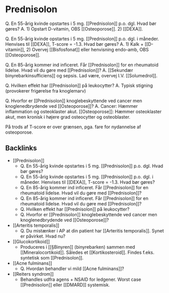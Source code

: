 # Prednisolon
Q. En 55-årig kvinde opstartes i 5 mg. [[Prednisolon]] p.o. dgl. Hvad bør gøres?
A. 1) Opstart D-vitamin, OBS [[Osteoporose]]. 2) [[DEXA]].

Q. En 55-årig kvinde opstartes i 5 mg. [[Prednisolon]] p.o. dgl. i måneder. Henvises til [[DEXA]], T-score = -1.3. Hvad bør gøres?
A. 1) Kalk + [[D-vitamin]], 2) Overvej [[Bisfosfonat]] eller henvisning endo-amb, OBS [[Osteoporose]].

Q. En 85-årig kommer ind inficeret. Får [[Prednisolon]] for en rheumatoid lidelse. Hvad vil du gøre med [[Prednisolon]]?
A. [[Sekundær binyrebarkinsufficiens]] og sepsis. Lad være, overvej I.V. [[Solumedrol]]. 

Q. Hvilken effekt har [[Prednisolon]] på leukocytter?
A. Typisk stigning (provokerer frigørelse fra knoglemarv)

Q. Hvorfor er [[Prednisolon]] knoglebeskyttende ved cancer men knoglenedbrydende ved [[Osteoporose]]?
A. Cancer: Hæmmer inflammation og osteoklaster akut. [[Osteoporose]]: Hæmmer osteoklaster akut, men kronisk i højere grad osteocytter og osteoblaster.

På trods af T-score er over grænsen, pga. fare for nydannelse af osteoporose.

## Backlinks
* [[Prednisolon]]
	* Q. En 55-årig kvinde opstartes i 5 mg. [[Prednisolon]] p.o. dgl. Hvad bør gøres?
	* Q. En 55-årig kvinde opstartes i 5 mg. [[Prednisolon]] p.o. dgl. i måneder. Henvises til [[DEXA]], T-score = -1.3. Hvad bør gøres?
	* Q. En 85-årig kommer ind inficeret. Får [[Prednisolon]] for en rheumatoid lidelse. Hvad vil du gøre med [[Prednisolon]]?
	* Q. En 85-årig kommer ind inficeret. Får [[Prednisolon]] for en rheumatoid lidelse. Hvad vil du gøre med [[Prednisolon]]?
	* Q. Hvilken effekt har [[Prednisolon]] på leukocytter?
	* Q. Hvorfor er [[Prednisolon]] knoglebeskyttende ved cancer men knoglenedbrydende ved [[Osteoporose]]?
* [[Arteritis temporalis]]
	* Q. Du mistænker i AP at din patient har [[Arteritis temporalis]]. Synet er påvirket. Hvad nu? 
* [[Glucokortikoid]]
	* Produceres i [[§Binyren]] (binyrebarken) sammen med [[Mineralocortikoid]]. Således et [[Kortikosteroid]]. Findes f.eks. syntetisk som [[Prednisolon]].
* [[Acne fulminans]]
	* Q. Hvordan behandler vi mild [[Acne fulminans]]?
* [[Reiters syndrom]]
	* Behandles udfra agens + NSAID for ledgener. Worst case [[Prednisolon]] eller [[DMARD]] systemisk.

<!-- #anki/deck/Medicine #anki/tag/med/Pharmacology -->

<!-- {BearID:906CED97-1A7D-4719-B25C-84397E4F8137-21575-000022E52E84F2C7} -->
